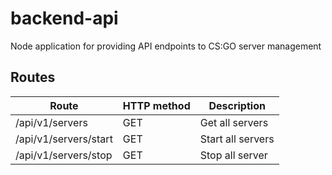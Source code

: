 # backend-api
Node application for providing API endpoints to CS:GO server management


## Routes

| Route | HTTP method | Description |
| - | - | - |
| /api/v1/servers | GET | Get all servers |
| /api/v1/servers/start | GET | Start all servers |
| /api/v1/servers/stop | GET | Stop all server |

